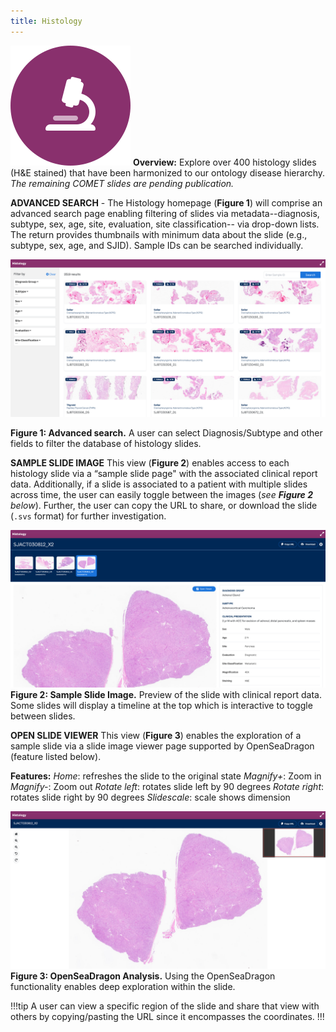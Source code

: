 ```yaml
---
title: Histology
---
```

![Histology](./../histology.svg)
**Overview:** Explore over 400 histology slides (H&E stained) that have been harmonized to our ontology disease hierarchy. *The remaining COMET slides are pending publication.*

**ADVANCED SEARCH** - The Histology homepage (**Figure 1**) will comprise an advanced search page enabling filtering of slides via metadata--diagnosis, subtype, sex, age, site, evaluation, site classification-- via drop-down lists. The return provides thumbnails with minimum data about the slide (e.g., subtype, sex, age, and SJID). Sample IDs can be searched individually.


![](./advanced_search.png)

**Figure 1: Advanced search.** A user can select Diagnosis/Subtype and other fields to filter the database of histology slides.

**SAMPLE SLIDE IMAGE**
This view (**Figure 2**) enables access to each histology slide via a “sample slide page" with the associated clinical report data. Additionally, if a slide is associated to a patient with multiple slides across time, the user can easily toggle between the images (*see **Figure 2** below*). Further, the user can copy the URL to share, or download the slide (`.svs` format) for further investigation.


![](./sample_slide.png)
**Figure 2: Sample Slide Image.** Preview of the slide with clinical report data. Some slides will display a timeline at the top which is interactive to toggle between slides.


**OPEN SLIDE VIEWER**
This view (**Figure 3**) enables the exploration of a sample slide via a slide image viewer page supported by OpenSeaDragon (feature listed below).

**Features:**
*Home*: refreshes the slide to the original state
*Magnify+*: Zoom in
*Magnify-*: Zoom out
*Rotate left*: rotates slide left by 90 degrees
*Rotate right*: rotates slide right by 90 degrees
*Slidescale*: scale shows dimension

![](./slide_viewer.png)
**Figure 3: OpenSeaDragon Analysis.** Using the OpenSeaDragon functionality enables deep exploration within the slide.

!!!tip
A user can view a specific region of the slide and share that view with others by copying/pasting the URL since it encompasses the coordinates.
!!!

